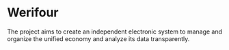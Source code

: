 # Werifour
The project aims to create an independent electronic system to manage and organize the unified economy and analyze its data transparently.
